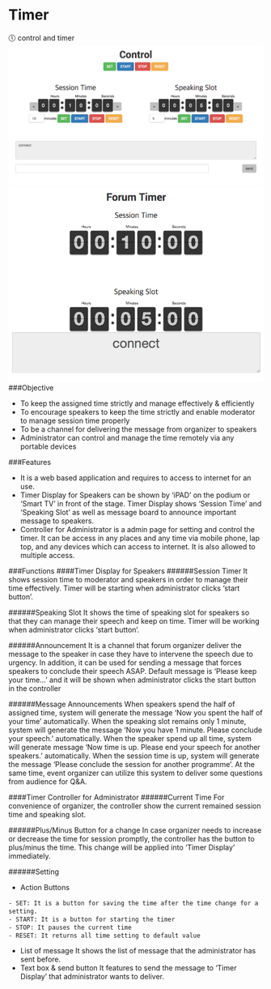 # Timer
🕔 control and timer
![control](https://github.com/23and/Timer/blob/master/etc/img_control.png?raw=true)
![timer](https://github.com/23and/Timer/blob/master/etc/img_timer.png?raw=true)
###Objective
- To keep the assigned time strictly and manage effectively & efficiently
- To encourage speakers to keep the time strictly and enable moderator to manage session time properly 
- To be a channel for delivering the message from organizer to speakers
- Administrator can control and manage the time remotely via any portable devices

###Features
- It is a web based application and requires to access to internet for an use. 
- Timer Display for Speakers can be shown by ‘iPAD’ on the podium or ‘Smart TV’ in front of the stage. Timer Display shows ‘Session Time’ and ‘Speaking Slot’ as well as message board to announce important message to speakers.
- Controller for Administrator is a admin page for setting and control the timer. It can be access in any places and any time via mobile phone, lap top, and any devices which can access to internet. It is also allowed to multiple access.

###Functions
####Timer Display for Speakers
######Session Timer
It shows session time to moderator and speakers in order to manage their time effectively. Timer will be starting when administrator clicks ‘start button’.

######Speaking Slot
It shows the time of speaking slot for speakers so that they can manage their speech and keep on time. Timer will be working when administrator clicks ‘start button’.

######Announcement
It is a channel that forum organizer deliver the message to the speaker in case they have to intervene the speech due to urgency. In addition, it can be used for sending a message that forces speakers to conclude their speech ASAP. Default message is ‘Please keep your time…’ and it will be shown when administrator clicks the start button in the controller

######Message Announcements 
When speakers spend the half of assigned time, system will generate the message ‘Now you spent the half of your time’ automatically.
When the speaking slot remains only 1 minute, system will generate the message ‘Now you have 1 minute. Please conclude your speech.’ automatically.
When the speaker spend up all time, system will generate message ‘Now time is up. Please end your speech for another speakers.’ automatically.
When the session time is up, system will generate the message ‘Please conclude the session for another programme’.
At the same time, event organizer can utilize this system to deliver some questions from audience for Q&A.

####Timer Controller for Administrator
######Current Time
For convenience of organizer, the controller show the current remained session time and speaking slot. 

######Plus/Minus Button for a change
In case organizer needs to increase or decrease the time for session promptly, the controller has the button to plus/minus the time. This change will be applied into ‘Timer Display’ immediately.

######Setting
- Action Buttons
````
- SET: It is a button for saving the time after the time change for a setting.
- START: It is a button for starting the timer
- STOP: It pauses the current time
- RESET: It returns all time setting to default value
````
- List of message
It shows the list of message that the administrator has sent before.
- Text box & send button
It features to send the message to ‘Timer Display’ that administrator wants to deliver.
